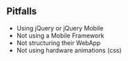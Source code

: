 ##  Pitfalls

- Using jQuery or jQuery Mobile
- Not using a Mobile Framework
- Not structuring their WebApp
- Not using hardware animations (css)
